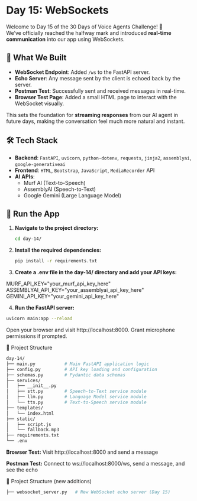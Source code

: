 # Day 15: WebSockets

Welcome to Day 15 of the 30 Days of Voice Agents Challenge! 🎉  
We’ve officially reached the halfway mark and introduced **real-time communication** into our app using WebSockets.  

## 🧠 What We Built
- **WebSocket Endpoint**: Added `/ws` to the FastAPI server.  
- **Echo Server**: Any message sent by the client is echoed back by the server.  
- **Postman Test**: Successfully sent and received messages in real-time.  
- **Browser Test Page**: Added a small HTML page to interact with the WebSocket visually.  

This sets the foundation for **streaming responses** from our AI agent in future days, making the conversation feel much more natural and instant.  

## 🛠 Tech Stack

- **Backend**: `FastAPI`, `uvicorn`, `python-dotenv`, `requests`, `jinja2`, `assemblyai`, `google-generativeai`
- **Frontend**: `HTML`, `Bootstrap`, `JavaScript`, `MediaRecorder` API
- **AI APIs**:
  - Murf AI (Text-to-Speech)
  - AssemblyAI (Speech-to-Text)
  - Google Gemini (Large Language Model)

## 🚀 Run the App

1. **Navigate to the project directory:**
   ```bash
   cd day-14/
2. **Install the required dependencies:**
   ```bash
   pip install -r requirements.txt


3. **Create a .env file in the day-14/ directory and add your API keys:**

MURF_API_KEY="your_murf_api_key_here"
ASSEMBLYAI_API_KEY="your_assemblyai_api_key_here"
GEMINI_API_KEY="your_gemini_api_key_here"


4. **Run the FastAPI server:**
  ```bash
  uvicorn main:app --reload
  ```
Open your browser and visit http://localhost:8000. 
Grant microphone permissions if prompted.

📂 Project Structure
```bash
day-14/
├── main.py           # Main FastAPI application logic
├── config.py         # API key loading and configuration
├── schemas.py        # Pydantic data schemas
├── services/
│   ├── __init__.py
│   ├── stt.py        # Speech-to-Text service module
│   ├── llm.py        # Language Model service module
│   └── tts.py        # Text-to-Speech service module
├── templates/
│   └── index.html
├── static/
│   ├── script.js
│   └── fallback.mp3
├── requirements.txt
└── .env
```


**Browser Test:** Visit http://localhost:8000 and send a message

**Postman Test:** Connect to ws://localhost:8000/ws, send a message, and see the echo

📂 Project Structure (new additions)
```bash
├── websocket_server.py   # New WebSocket echo server (Day 15)
```



